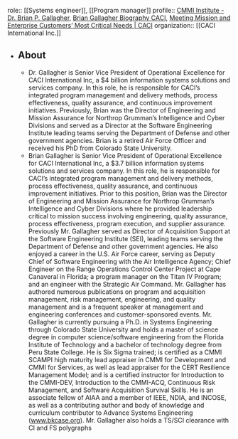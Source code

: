 role:: [[Systems engineer]], [[Program manager]]
profile:: [CMMI Institute - Dr. Brian P. Gallagher](https://www.cmmiinstitute.com/capability-counts/2019/speakers/dr-brian-p-gallagher), [Brian Gallagher Biography CACI](http://c4i.gmu.edu/eventsInfo/reviews/2014/abstracts_bios/Brian%20Gallagher%20Bio.pdf), [Meeting Mission and Enterprise Customers’ Most Critical Needs | CACI](https://www.caci.com/about-caci)
 organization:: [[CACI International Inc.]]

- ## About
	- Dr. Gallagher is Senior Vice President of Operational Excellence for CACI International Inc, a $4 billion information systems solutions and services company. In this role, he is responsible for CACI’s integrated program management and delivery methods, process effectiveness, quality assurance, and continuous improvement initiatives. Previously, Brian was the Director of Engineering and Mission Assurance for Northrop Grumman’s Intelligence and Cyber Divisions and served as a Director at the Software Engineering Institute leading teams serving the Department of Defense and other government agencies. Brian is a retired Air Force Officer and received his PhD from Colorado State University.
	- Brian Gallagher is Senior Vice President of Operational Excellence for CACI International Inc, a $3.7 billion information systems solutions and services company. In this role, he is responsible for CACI’s integrated program management and delivery methods, process effectiveness, quality assurance, and continuous improvement initiatives. 
	  Prior to this position, Brian was the Director of Engineering and Mission Assurance for Northrop Grumman’s Intelligence and Cyber Divisions where he provided leadership critical to mission success involving engineering, quality assurance, process effectiveness, program execution, and supplier assurance. 
	  Previously Mr. Gallagher served as Director of Acquisition Support at the Software Engineering Institute (SEI), leading teams serving the Department of Defense and other government agencies. He also enjoyed a career in the U.S. Air Force career, serving as Deputy Chief of Software Engineering with the Air Intelligence Agency; Chief Engineer on the Range Operations Control Center Project at Cape Canaveral in Florida; a program manager on the Titan IV Program; and an engineer with the Strategic Air Command. Mr. Gallagher has authored numerous publications on program and acquisition management, risk management, engineering, and quality management and is a frequent speaker at management and engineering conferences and customer-sponsored events.
	  Mr. Gallagher is currently pursuing a Ph.D. in Systems Engineering through Colorado State 
	  University and holds a master of science degree in computer science/software engineering from the Florida Institute of Technology and a bachelor of technology degree from Peru State College. He is Six Sigma trained; is certified as a CMMI SCAMPI high maturity lead appraiser in CMMI for Development and CMMI for Services, as well as lead appraiser for the CERT Resilience Management Model; and is a certified instructor for Introduction to the CMMI-DEV, Introduction to the CMMI-ACQ, Continuous Risk Management, and Software Acquisition Survival Skills. He is an associate fellow of AIAA and a member of IEEE, NDIA, and INCOSE, as well as a contributing author and body of knowledge and curriculum contributor to Advance Systems Engineering (www.bkcase.org). Mr. Gallagher also holds a TS/SCI clearance with CI and FS polygraphs